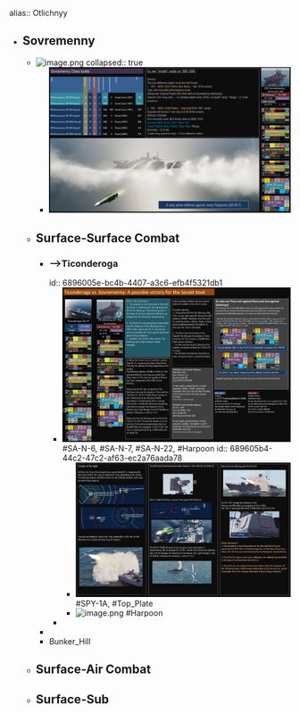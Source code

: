 alias:: Otlichnyy

- ## Sovremenny
	- ![image.png](../assets/image_1754660525449_0.png)
	  collapsed:: true
		- ![image.png](../assets/image_1754660754507_0.png)
	- ## Surface-Surface Combat
		- ### -->Ticonderoga
		  id:: 6896005e-bc4b-4407-a3c6-efb4f5321db1
			- ![image.png](../assets/image_1754662335198_0.png) #SA-N-6, #SA-N-7, #SA-N-22, #Harpoon
			  id:: 689605b4-44c2-47c2-af63-ec2a76aada78
				- ![image.png](../assets/image_1754663248585_0.png) #SPY-1A, #Top_Plate
				- ![image.png](../assets/image_1754663520960_0.png) #Harpoon
			-
		-
		- Bunker_Hill
	- ## Surface-Air Combat
	- ## Surface-Sub